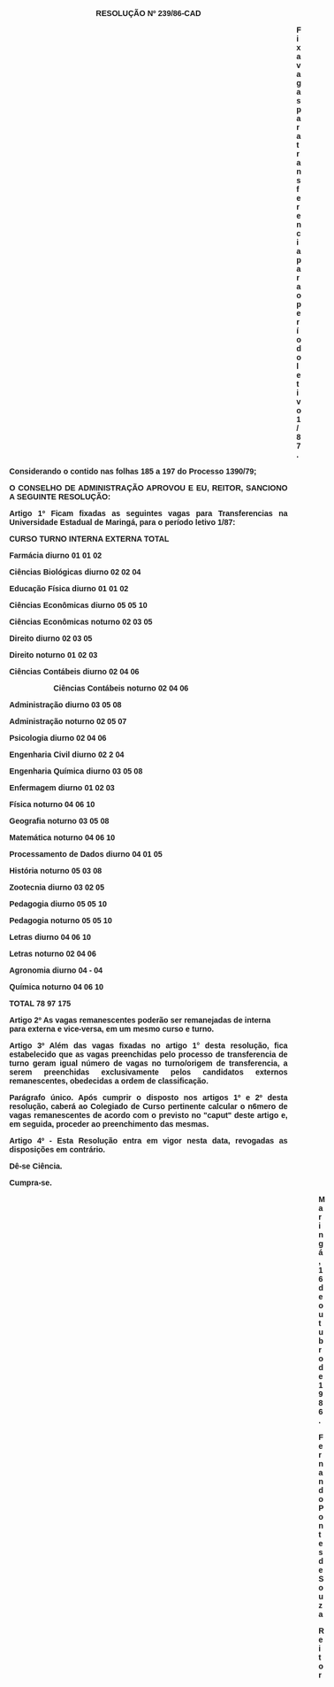 <BODY>

<B><FONT FACE="Arial"><P ALIGN="CENTER">RESOLU&Ccedil;&Atilde;O Nº 239/86-CAD</P><DIR>
<DIR>
<DIR>
<DIR>
<DIR>
<DIR>
<DIR>
<DIR>
<DIR>
<DIR>
<DIR>
<DIR>
<DIR>

</B><P>Fixa vagas para transferencia para o per&iacute;odo letivo 1/87.</P></DIR>
</DIR>
</DIR>
</DIR>
</DIR>
</DIR>
</DIR>
</DIR>
</DIR>
</DIR>
</DIR>
</DIR>
</DIR>

<P>Considerando o contido nas folhas 185 a 197 do Processo 1390/79;</P>

<B><P ALIGN="JUSTIFY">O CONSELHO DE ADMINISTRA&Ccedil;&Atilde;O APROVOU E EU, REITOR, SANCIONO A SEGUINTE RESOLU&Ccedil;&Atilde;O:</P>
</B>
<P ALIGN="JUSTIFY">Artigo 1º Ficam fixadas as seguintes vagas para Transferencias na Universidade Estadual de Maring&aacute;, para o per&iacute;odo letivo 1/87:</P>
<P>CURSO&#9;&#9;&#9; TURNO &#9;INTERNA &#9;EXTERNA&#9; TOTAL</P>
<P ALIGN="JUSTIFY">Farm&aacute;cia&#9;&#9;&#9; diurno&#9; 01&#9;&#9;01&#9;&#9;02 </P>
<P ALIGN="JUSTIFY">Ci&ecirc;ncias Biol&oacute;gicas &#9;diurno &#9;02&#9;&#9; 02 &#9;&#9;04 </P>
<P ALIGN="JUSTIFY">Educa&ccedil;&atilde;o F&iacute;sica&#9;&#9;diurno&#9;&#9;01&#9;&#9; 01 &#9;&#9;02</P>
<P ALIGN="JUSTIFY">Ci&ecirc;ncias Econ&ocirc;micas &#9;diurno &#9;05&#9;&#9; 05&#9;&#9;10 </P>
<P ALIGN="JUSTIFY">Ci&ecirc;ncias Econ&ocirc;micas&#9; noturno&#9;02&#9;&#9; 03 &#9;&#9;05 </P>
<P ALIGN="JUSTIFY">Direito&#9;&#9;&#9;&#9; diurno &#9;02 &#9;&#9;03&#9;&#9;05 </P>
<P ALIGN="JUSTIFY">Direito &#9;&#9;&#9;noturno&#9; 01&#9;&#9;02 &#9;&#9;03 </P>
<P ALIGN="JUSTIFY">Ci&ecirc;ncias Cont&aacute;beis &#9;diurno &#9;02 &#9;&#9;04&#9;&#9; 06 </P><DIR>
<DIR>

<P ALIGN="JUSTIFY">Ci&ecirc;ncias Cont&aacute;beis &#9;noturno &#9;02 &#9;&#9;04 &#9;&#9;06 </P></DIR>
</DIR>

<P ALIGN="JUSTIFY">Administra&ccedil;&atilde;o &#9;&#9;diurno&#9;&#9;03&#9;&#9;05&#9;&#9;08 </P>
<P ALIGN="JUSTIFY">Administra&ccedil;&atilde;o&#9;&#9;noturno &#9;02&#9;&#9;05&#9;&#9;07 </P>
<P ALIGN="JUSTIFY">Psicologia &#9;&#9;&#9;diurno &#9;02&#9;&#9;04&#9;&#9;06 </P>
<P ALIGN="JUSTIFY">Engenharia Civil &#9;&#9;diurno &#9;02&#9;&#9;2&#9;&#9;04 </P>
<P ALIGN="JUSTIFY">Engenharia Qu&iacute;mica &#9;diurno &#9;03&#9;&#9; 05 &#9;&#9;08 </P>
<P ALIGN="JUSTIFY">Enfermagem &#9;&#9;diurno&#9;&#9; 01&#9;&#9; 02 &#9;&#9;03</P>
<P ALIGN="JUSTIFY"> &#9;F&iacute;sica&#9;&#9;&#9;&#9;noturno &#9;04 &#9;&#9;06 &#9;&#9;10 </P>
<P ALIGN="JUSTIFY">Geografia &#9;&#9;&#9;noturno&#9;03&#9;&#9;05&#9;&#9;08 </P>
<P ALIGN="JUSTIFY">Matem&aacute;tica &#9;&#9;&#9;noturno&#9; 04&#9;&#9; 06 &#9;&#9;10 </P>
<P ALIGN="JUSTIFY">Processamento de Dados &#9;diurno&#9;&#9;04&#9;&#9;01&#9;&#9; 05 </P>
<P ALIGN="JUSTIFY">Hist&oacute;ria&#9;&#9;&#9; noturno &#9;05&#9;&#9;03&#9;&#9;08</P>
<P ALIGN="JUSTIFY"> Zootecnia&#9;&#9;&#9;diurno&#9;&#9;03&#9;&#9;02&#9;&#9;05</P>
<P ALIGN="JUSTIFY">Pedagogia &#9;&#9;&#9;diurno &#9;05&#9;&#9;05&#9;&#9;10</P>
<P ALIGN="JUSTIFY">Pedagogia&#9;&#9;&#9;noturno&#9;05&#9;&#9;05&#9;&#9;10 </P>
<P ALIGN="JUSTIFY">Letras&#9;&#9;&#9;&#9;diurno&#9;&#9;04&#9;&#9;06&#9;&#9;10 </P>
<P ALIGN="JUSTIFY">Letras &#9;&#9;&#9;noturno &#9;02 &#9;&#9;04 &#9;&#9;06 </P>
<P ALIGN="JUSTIFY">Agronomia&#9;&#9;&#9;diurno &#9;04&#9;&#9;- &#9;&#9;04 </P>
<P ALIGN="JUSTIFY">Qu&iacute;mica&#9;&#9;&#9;noturno&#9;04&#9;&#9;06&#9;&#9;10</P>
<P>TOTAL&#9;&#9;&#9;&#9;&#9;78&#9;&#9;97&#9;&#9;175</P>
<B><P>Artigo 2º</B>  As vagas remanescentes poder&atilde;o ser remanejadas de interna para externa e vice-versa, em um mesmo curso e turno.</P>
<B><P ALIGN="JUSTIFY">Artigo 3º</B>  Al&eacute;m das vagas fixadas no artigo 1° desta resolu&ccedil;&atilde;o, fica estabelecido que as vagas preenchidas pelo processo de transferencia de turno geram igual n&uacute;mero de vagas no turno/origem de transferencia, a serem preenchidas exclusivamente pelos candidatos externos remanescentes, obedecidas a ordem de classifica&ccedil;&atilde;o.</P>
<B><P ALIGN="JUSTIFY">Par&aacute;grafo &uacute;nico.</B> Ap&oacute;s cumprir o disposto nos artigos 1º e 2º desta resolu&ccedil;&atilde;o, caber&aacute; ao Colegiado de Curso pertinente calcular o n6mero de vagas remanescentes de acordo com o previsto no "caput" deste artigo e, em seguida, proceder ao preenchimento das mesmas.</P>
<P ALIGN="JUSTIFY">Artigo 4º - Esta Resolu&ccedil;&atilde;o entra em vigor nesta data, revogadas as disposi&ccedil;&otilde;es em contr&aacute;rio.</P>
<P>D&ecirc;-se Ci&ecirc;ncia.</P>
<P>Cumpra-se.</P><DIR>
<DIR>
<DIR>
<DIR>
<DIR>
<DIR>
<DIR>
<DIR>
<DIR>
<DIR>
<DIR>
<DIR>
<DIR>
<DIR>

<P>Maring&aacute;, 16 de outubro de 1986.</P>

<P>Fernando Pontes de Souza</P>
<P>Reitor </P>
</DIR>
</DIR>
</DIR>
</DIR>
</DIR>
</DIR>
</DIR>
</DIR>
</DIR>
</DIR>
</DIR>
</DIR>
</DIR>
</DIR>
</FONT></BODY>
